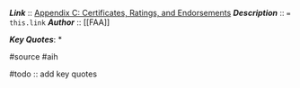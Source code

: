***Link***      :: [Appendix C: Certificates, Ratings, and Endorsements](https://www.faa.gov/sites/faa.gov/files/regulations_policies/handbooks_manuals/aviation/aviation_instructors_handbook/15_aih_appendix_c.pdf)
***Description***      :: `= this.link`
***Author*** :: [[FAA]]

***Key Quotes***:
* 

#source #aih 

#todo :: add key quotes
